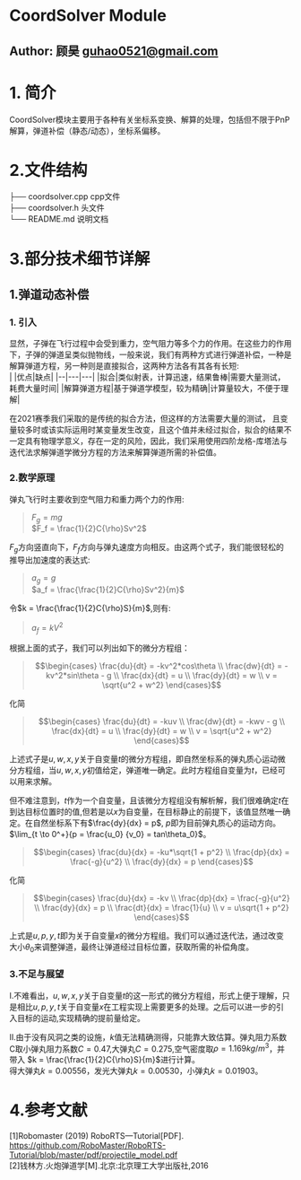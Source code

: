 # CoordSolver Module
## Author: 顾昊 guhao0521@gmail.com
# 1. 简介
CoordSolver模块主要用于各种有关坐标系变换、解算的处理，包括但不限于PnP解算，弹道补偿（静态/动态），坐标系偏移。
# 2.文件结构
├── coordsolver.cpp cpp文件  
├── coordsolver.h 头文件  
└── README.md 说明文档  
# 3.部分技术细节详解
## 1.弹道动态补偿
### 1. 引入
显然，子弹在飞行过程中会受到重力，空气阻力等多个力的作用。在这些力的作用下，子弹的弹道呈类似抛物线，一般来说，我们有两种方式进行弹道补偿，一种是解算弹道方程，另一种则是直接拟合，这两种方法各有其各有长短:  
|  |优点|缺点|
|--|---|---|
|拟合|类似射表，计算迅速，结果鲁棒|需要大量测试，耗费大量时间|
|解算弹道方程|基于弹道学模型，较为精确|计算量较大，不便于理解|

在2021赛季我们采取的是传统的拟合方法，但这样的方法需要大量的测试，
且变量较多时或该实际运用时某变量发生改变，且这个值并未经过拟合，拟合的结果不一定具有物理学意义，存在一定的风险，因此，我们采用使用四阶龙格-库塔法与迭代法求解弹道学微分方程的方法来解算弹道所需的补偿值。

### 2.数学原理
弹丸飞行时主要收到空气阻力和重力两个力的作用:
>$F_g = mg$  
>$F_f = \frac{1}{2}C{\rho}Sv^2$  

$F_g$方向竖直向下，$F_f$方向与弹丸速度方向相反。由这两个式子，我们能很轻松的推导出加速度的表达式:

>$a_g = g$  
>$a_f = \frac{\frac{1}{2}C{\rho}Sv^2}{m}$  

令$k = \frac{\frac{1}{2}C{\rho}S}{m}$,则有:
>$a_f = kV^2$  

根据上面的式子，我们可以列出如下的微分方程组：

>$$\begin{cases}
    \frac{du}{dt} = -kv^2*cos\theta \\
    \frac{dw}{dt} = -kv^2*sin\theta - g \\
    \frac{dx}{dt} = u \\
    \frac{dy}{dt} = w \\
    v = \sqrt{u^2 + w^2}
\end{cases}$$

化简

>$$\begin{cases}
    \frac{du}{dt} = -kuv \\
    \frac{dw}{dt} = -kwv - g \\
    \frac{dx}{dt} = u \\
    \frac{dy}{dt} = w \\
    v = \sqrt{u^2 + w^2}
\end{cases}$$

上述式子是$u,w,x,y$关于自变量$t$的微分方程组，即自然坐标系的弹丸质心运动微分方程组，当$u,w,x,y$初值给定，弹道唯一确定。此时方程组自变量为$t$，已经可以用来求解。

但不难注意到，$t$作为一个自变量，且该微分方程组没有解析解，我们很难确定$t$在到达目标位置时的值,但若是以$x$为自变量，在目标静止的前提下，该值显然唯一确定。在自然坐标系下有$\frac{dy}{dx} = p$, $p$即为目前弹丸质心的运动方向。$\lim_{t \to 0^+}{p = \frac{u_0} {v_0} = tan\theta_0}$。
>$$\begin{cases}
    \frac{du}{dx} = -ku*\sqrt{1 + p^2} \\
    \frac{dp}{dx} = \frac{-g}{u^2} \\
    \frac{dy}{dx} = p
\end{cases}$$

化简

>$$\begin{cases}
    \frac{du}{dx} = -kv \\
    \frac{dp}{dx} = \frac{-g}{u^2} \\
    \frac{dy}{dx} = p \\
    \frac{dt}{dx} = \frac{1}{u} \\
    v = u\sqrt{1 + p^2}
\end{cases}$$

上式是$u,p,y,t$即为关于自变量$x$的微分方程组。我们可以通过迭代法，通过改变大小$\theta_0$来调整弹道，最终让弹道经过目标位置，获取所需的补偿角度。

### 3.不足与展望
I.不难看出，$u,w,x,y$关于自变量$t$的这一形式的微分方程组，形式上便于理解，只是相比$u,p,y,t$关于自变量$x$在工程实现上需要更多的处理。之后可以进一步的引入目标的运动,实现精确的提前量给定。 

II.由于没有风洞之类的设施，$k$值无法精确测得，只能靠大致估算。弹丸阻力系数C取小弹丸阻力系数$C = 0.47$,大弹丸$C = 0.275$,空气密度取$\rho = 1.169kg/m^3$，并带入
$k = \frac{\frac{1}{2}C{\rho}S}{m}$进行计算。  
得大弹丸$k = 0.00556$，发光大弹丸$k = 0.00530$，小弹丸$k = 0.01903$。

# 4.参考文献
[1]Robomaster (2019) RoboRTS—Tutorial[PDF].  
https://github.com/RoboMaster/RoboRTS-Tutorial/blob/master/pdf/projectile_model.pdf  
[2]钱林方.火炮弹道学[M].北京:北京理工大学出版社,2016
